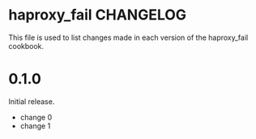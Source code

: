 # haproxy_fail CHANGELOG

This file is used to list changes made in each version of the haproxy_fail cookbook.

# 0.1.0

Initial release.

- change 0
- change 1

